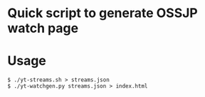 # Quick script to generate OSSJP watch page

# Usage

```
$ ./yt-streams.sh > streams.json
$ ./yt-watchgen.py streams.json > index.html
```
